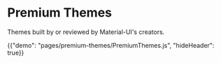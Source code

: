 # Premium Themes

<p class="description">Themes built by or reviewed by Material-UI's creators.</p>

{{"demo": "pages/premium-themes/PremiumThemes.js", "hideHeader": true}}

